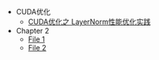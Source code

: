 - CUDA优化
    <!-- - ['CUDA优化之 LayerNorm性能优化实践']('CUDA优化/CUDA优化之 LayerNorm性能优化实践.md') -->
     - [CUDA优化之 LayerNorm性能优化实践](CUDA优化/CUDA优化之LayerNorm性能优化实践.md)
- Chapter 2
    - [File 1](chapter_2/file1.md)
    - [File 2](chapter_2/file2.md)

